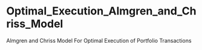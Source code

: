 # Optimal_Execution_Almgren_and_Chriss_Model
Almgren and Chriss Model For Optimal Execution of Portfolio Transactions
